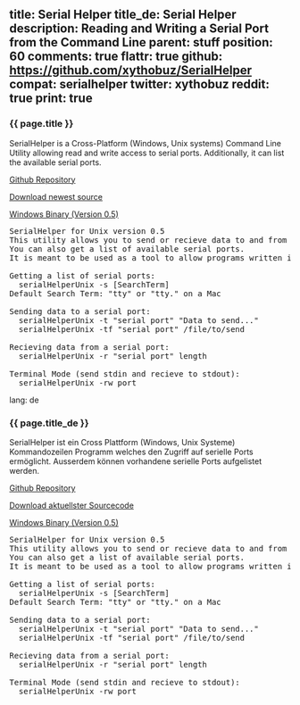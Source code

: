 title: Serial Helper
title_de: Serial Helper
description: Reading and Writing a Serial Port from the Command Line
parent: stuff
position: 60
comments: true
flattr: true
github: https://github.com/xythobuz/SerialHelper
compat: serialhelper
twitter: xythobuz
reddit: true
print: true
---

### {{ page.title }}

SerialHelper is a Cross-Platform (Windows, Unix systems) Command Line Utility allowing read and write access to serial ports. Additionally, it can list the available serial ports.

[Github Repository][1]

[Download newest source][2]

[Windows Binary (Version 0.5)][3]

<pre>
SerialHelper for Unix version 0.5
This utility allows you to send or recieve data to and from a serial port.
You can also get a list of available serial ports.
It is meant to be used as a tool to allow programs written in other languages access to serial ports.

Getting a list of serial ports:
  serialHelperUnix -s [SearchTerm]
Default Search Term: "tty" or "tty." on a Mac

Sending data to a serial port:
  serialHelperUnix -t "serial port" "Data to send..."
  serialHelperUnix -tf "serial port" /file/to/send

Recieving data from a serial port:
  serialHelperUnix -r "serial port" length

Terminal Mode (send stdin and recieve to stdout):
  serialHelperUnix -rw port
</pre>

 [1]: https://github.com/xythobuz/SerialHelper
 [2]: https://github.com/xythobuz/SerialHelper/zipball/master
 [3]: files/serialHelperWin-0.5.exe

lang: de

### {{ page.title_de }}

SerialHelper ist ein Cross Plattform (Windows, Unix Systeme) Kommandozeilen Programm welches den Zugriff auf serielle Ports ermöglicht. Ausserdem können vorhandene serielle Ports aufgelistet werden.

[Github Repository][1]

[Download aktuellster Sourcecode][2]

[Windows Binary (Version 0.5)][3]

<pre>
SerialHelper for Unix version 0.5
This utility allows you to send or recieve data to and from a serial port.
You can also get a list of available serial ports.
It is meant to be used as a tool to allow programs written in other languages access to serial ports.

Getting a list of serial ports:
  serialHelperUnix -s [SearchTerm]
Default Search Term: "tty" or "tty." on a Mac

Sending data to a serial port:
  serialHelperUnix -t "serial port" "Data to send..."
  serialHelperUnix -tf "serial port" /file/to/send

Recieving data from a serial port:
  serialHelperUnix -r "serial port" length

Terminal Mode (send stdin and recieve to stdout):
  serialHelperUnix -rw port
</pre>

 [1]: https://github.com/xythobuz/SerialHelper
 [2]: https://github.com/xythobuz/SerialHelper/zipball/master
 [3]: files/serialHelperWin-0.5.exe
